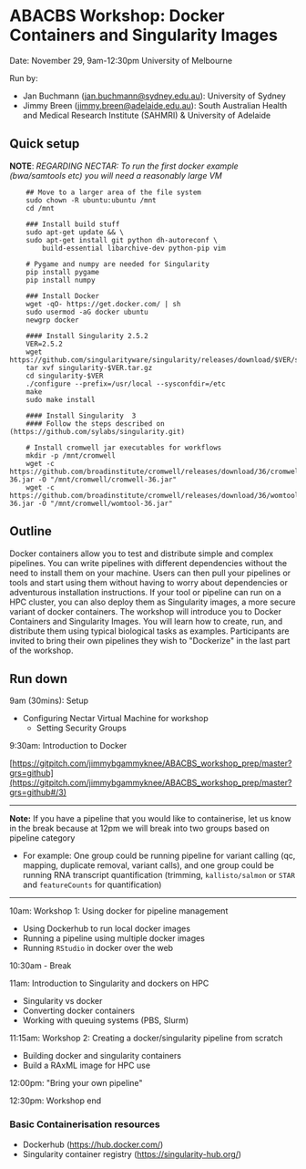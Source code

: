 
# ABACBS Workshop: Docker Containers and Singularity Images

Date: November 29, 9am-12:30pm
University of Melbourne

Run by:
- Jan Buchmann (jan.buchmann@sydney.edu.au): University of Sydney
- Jimmy Breen (jimmy.breen@adelaide.edu.au): South Australian Health and Medical Research Institute (SAHMRI) & University of Adelaide

## Quick setup

**NOTE**: _REGARDING NECTAR: To run the first docker example (bwa/samtools etc) you will need a reasonably large VM_

        ## Move to a larger area of the file system
        sudo chown -R ubuntu:ubuntu /mnt
        cd /mnt

        ### Install build stuff
        sudo apt-get update && \
        sudo apt-get install git python dh-autoreconf \
            build-essential libarchive-dev python-pip vim

        # Pygame and numpy are needed for Singularity
        pip install pygame
        pip install numpy

        ### Install Docker
        wget -qO- https://get.docker.com/ | sh
        sudo usermod -aG docker ubuntu
        newgrp docker

        #### Install Singularity 2.5.2
        VER=2.5.2
        wget https://github.com/singularityware/singularity/releases/download/$VER/singularity-$VER.tar.gz
        tar xvf singularity-$VER.tar.gz
        cd singularity-$VER
        ./configure --prefix=/usr/local --sysconfdir=/etc
        make
        sudo make install

        #### Install Singularity  3
        #### Follow the steps described on (https://github.com/sylabs/singularity.git)

        # Install cromwell jar executables for workflows
        mkdir -p /mnt/cromwell
        wget -c https://github.com/broadinstitute/cromwell/releases/download/36/cromwell-36.jar -O "/mnt/cromwell/cromwell-36.jar"
        wget -c https://github.com/broadinstitute/cromwell/releases/download/36/womtool-36.jar -O "/mnt/cromwell/womtool-36.jar"

## Outline

Docker containers allow you to test and distribute simple and complex pipelines. You can write pipelines with different dependencies without the need to install them on your machine. Users can then pull your pipelines or tools and start using them without having to worry about dependencies or adventurous installation instructions. If your tool or pipeline can run on a HPC cluster, you can also deploy them as Singularity images, a more secure variant of docker containers. The workshop will introduce you to Docker Containers and Singularity Images. You will learn how to create, run, and distribute them using typical biological tasks as examples. Participants are invited to bring their own pipelines they wish to "Dockerize" in the last part of the workshop.

## Run down

9am (30mins): Setup
- Configuring Nectar Virtual Machine for workshop
  - Setting Security Groups

9:30am: Introduction to Docker

[https://gitpitch.com/jimmybgammyknee/ABACBS_workshop_prep/master?grs=github](https://gitpitch.com/jimmybgammyknee/ABACBS_workshop_prep/master?grs=github#/3)

---
**Note:** If you have a pipeline that you would like to containerise, let us know in the break because at 12pm we will break into two groups based on pipeline category
- For example: One group could be running pipeline for variant calling (qc, mapping, duplicate removal, variant calls), and one group could be running RNA transcript quantification (trimming, `kallisto/salmon` or `STAR` and `featureCounts` for quantification)
---

10am: Workshop 1: Using docker for pipeline management
- Using Dockerhub to run local docker images
- Running a pipeline using multiple docker images
- Running `RStudio` in docker over the web

10:30am - Break

11am: Introduction to Singularity and dockers on HPC
- Singularity vs docker
- Converting docker containers
- Working with queuing systems (PBS, Slurm)

11:15am: Workshop 2: Creating a docker/singularity pipeline from scratch
- Building docker and singularity containers
- Build a RAxML image for HPC use

12:00pm: "Bring your own pipeline"

12:30pm: Workshop end

### Basic Containerisation resources
- Dockerhub (https://hub.docker.com/)
- Singularity container registry (https://singularity-hub.org/)
